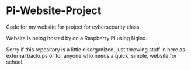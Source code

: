 # Pi-Website-Project

Code for my website for project for cybersecurity class.

Website is being hosted by on a Raspberry Pi using Nginx.

Sorry if this repository is a little disorganized, just throwing stuff in here as external backups or for anyone who needs a quick, simple, website for school.
